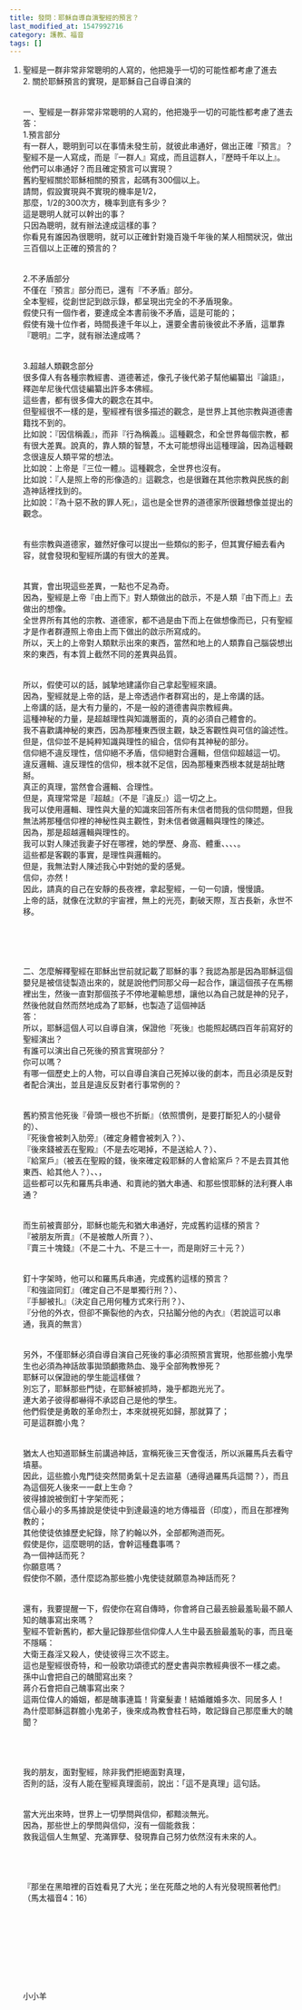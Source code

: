 ```yaml
---
title: 發問：耶穌自導自演聖經的預言？
last_modified_at: 1547992716
category: 護教、福音
tags: []
---
```


1. 聖經是一群非常非常聰明的人寫的，他把幾乎一切的可能性都考慮了進去<br>2. 關於耶穌預言的實現，是耶穌自己自導自演的<br><!--more--><br><br>一、聖經是一群非常非常聰明的人寫的，他把幾乎一切的可能性都考慮了進去<br>答：<br>1.預言部分<br>有一群人，聰明到可以在事情未發生前，就彼此串通好，做出正確『預言』？<br>聖經不是一人寫成，而是『一群人』寫成，而且這群人，『歷時千年以上』。<br>他們可以串通好？而且確定預言可以實現？<br>舊約聖經關於耶穌相關的預言，起碼有300個以上。<br>請問，假設實現與不實現的機率是1/2，<br>那麼，1/2的300次方，機率到底有多少？<br>這是聰明人就可以幹出的事？<br>只因為聰明，就有辦法達成這樣的事？<br>你看見有誰因為很聰明，就可以正確針對幾百幾千年後的某人相關狀況，做出三百個以上正確的預言的？<br><br><br>2.不矛盾部分<br>不僅在『預言』部分而已，還有『不矛盾』部分。<br>全本聖經，從創世記到啟示錄，都呈現出完全的不矛盾現象。<br>假使只有一個作者，要達成全本書前後不矛盾，這是可能的；<br>假使有幾十位作者，時間長達千年以上，還要全書前後彼此不矛盾，這單靠『聰明』二字，就有辦法達成嗎？<br><br><br>3.超越人類觀念部分<br>很多偉人有各種宗教經書、道德著述，像孔子後代弟子幫他編纂出『論語』，釋迦牟尼後代信徒編纂出許多本佛經。<br>這些書，都有很多偉大的觀念在其中。<br>但聖經很不一樣的是，聖經裡有很多描述的觀念，是世界上其他宗教與道德書籍找不到的。<br>比如說：『因信稱義』，而非『行為稱義』。這種觀念，和全世界每個宗教，都有很大差異。說真的，靠人類的智慧，不太可能想得出這種理論，因為這種觀念很違反人類平常的想法。<br>比如說：上帝是『三位一體』。這種觀念，全世界也沒有。<br>比如說：『人是照上帝的形像造的』這觀念，也是很難在其他宗教與民族的創造神話裡找到的。<br>比如說：『為十惡不赦的罪人死』，這也是全世界的道德家所很難想像並提出的觀念。<br><br><br>有些宗教與道德家，雖然好像可以提出一些類似的影子，但其實仔細去看內容，就會發現和聖經所講的有很大的差異。<br><br><br>其實，會出現這些差異，一點也不足為奇。<br>因為，聖經是上帝『由上而下』對人類做出的啟示，不是人類『由下而上』去做出的想像。<br>全世界所有其他的宗教、道德家，都不過是由下而上在做想像而已，只有聖經才是作者群遵照上帝由上而下做出的啟示所寫成的。<br>所以，天上的上帝對人類默示出來的東西，當然和地上的人類靠自己腦袋想出來的東西，有本質上截然不同的差異與品質。<br><br><br>所以，假使可以的話，誠摯地建議你自己拿起聖經來讀。<br>因為，聖經就是上帝的話，是上帝透過作者群寫出的，是上帝講的話。<br>上帝講的話，是大有力量的，不是一般的道德書與宗教經典。<br>這種神秘的力量，是超越理性與知識層面的，真的必須自己體會的。<br>我不喜歡講神秘的東西，因為那種東西很主觀，缺乏客觀性與可信的論述性。<br>但是，信仰並不是純粹知識與理性的組合，信仰有其神秘的部分。<br>信仰絕不違反理性，信仰絕不矛盾，信仰絕對合邏輯，但信仰超越這一切。<br>違反邏輯、違反理性的信仰，根本就不足信，因為那種東西根本就是胡扯瞎掰。<br>真正的真理，當然會合邏輯、合理性。<br>但是，真理常常是『超越』（不是『違反』）這一切之上。<br>我可以使用邏輯、理性與大量的知識來回答所有未信者問我的信仰問題，但我無法將那種信仰裡的神秘性與主觀性，對未信者做邏輯與理性的陳述。<br>因為，那是超越邏輯與理性的。<br>我可以對人陳述我妻子好在哪裡，她的學歷、身高、體重、、、、。<br>這些都是客觀的事實，是理性與邏輯的。<br>但是，我無法對人陳述我心中對她的愛的感覺。<br>信仰，亦然！<br>因此，請真的自己在安靜的長夜裡，拿起聖經，一句一句讀，慢慢讀。<br>上帝的話，就像在沈默的宇宙裡，無上的光亮，劃破天際，亙古長新，永世不移。<br><br><br> <br><br><br>二、怎麼解釋聖經在耶穌出世前就記載了耶穌的事？我認為那是因為耶穌這個嬰兒是被信徒製造出來的，就是說他們同那父母一起合作，讓這個孩子在馬棚裡出生，然後一直對那個孩子不停地灌輸思想，讓他以為自己就是神的兒子，然後他就自然而然地成為了耶穌，也製造了這個神話<br>答：<br>所以，耶穌這個人可以自導自演，保證他『死後』也能照起碼四百年前寫好的聖經演出？<br>有誰可以演出自己死後的預言實現部分？<br>你可以嗎？<br>有哪一個歷史上的人物，可以自導自演自己死掉以後的劇本，而且必須是反對者配合演出，並且是違反反對者行事常例的？<br><br><br>舊約預言他死後『骨頭一根也不折斷』（依照慣例，是要打斷犯人的小腿骨的）、<br>『死後會被刺入肋旁』（確定身體會被刺入？）、<br>『後來錢被丟在聖殿』（不是去吃喝掉，不是送給人？）、<br>『給窯戶』（被丟在聖殿的錢，後來確定殺耶穌的人會給窯戶？不是去買其他東西、給其他人？）、、，<br>這些都可以先和羅馬兵串通、和賣祂的猶大串通、和那些恨耶穌的法利賽人串通？<br><br><br>而生前被賣部分，耶穌也能先和猶大串通好，完成舊約這樣的預言？<br>『被朋友所賣』（不是被敵人所賣？）、<br>『賣三十塊錢』（不是二十九、不是三十一，而是剛好三十元？）<br><br><br>釘十字架時，他可以和羅馬兵串通，完成舊約這樣的預言？<br>『和強盜同釘』（確定自己不是單獨行刑？）、<br>『手腳被扎』（決定自己用何種方式來行刑？）、<br>『分他的外衣，但卻不撕裂他的內衣，只拈鬮分他的內衣』（若說這可以串通，我真的無言）<br><br><br>另外，不僅耶穌必須自導自演自己死後的事必須照預言實現，他那些膽小鬼學生也必須為神話故事拋頭顱撒熱血、幾乎全部殉教慘死？<br>耶穌可以保證祂的學生能這樣做？<br>別忘了，耶穌那些門徒，在耶穌被抓時，幾乎都跑光光了。<br>連大弟子彼得都嚇得不承認自己是他的學生。<br>他們假使是勇敢的革命烈士，本來就視死如歸，那就算了；<br>可是這群膽小鬼？<br><br><br>猶太人也知道耶穌生前講過神話，宣稱死後三天會復活，所以派羅馬兵去看守墳墓。<br>因此，這些膽小鬼門徒突然間勇氣十足去盜墓（通得過羅馬兵這關？），而且為這個死人後來一一獻上生命？<br>彼得據說被倒釘十字架而死；<br>信心最小的多馬據說是使徒中到達最遠的地方傳福音（印度），而且在那裡殉教的；<br>其他使徒依據歷史紀錄，除了約翰以外，全部都殉道而死。<br>假使是你，這麼聰明的話，會幹這種蠢事嗎？<br>為一個神話而死？<br>你願意嗎？<br>假使你不願，憑什麼認為那些膽小鬼使徒就願意為神話而死？<br><br><br>還有，我要提醒一下，假使你在寫自傳時，你會將自己最丟臉最羞恥最不願人知的醜事寫出來嗎？<br>聖經不管新舊約，都大量記錄那些信仰偉人人生中最丟臉最羞恥的事，而且毫不隱瞞：<br>大衛王姦淫又殺人，使徒彼得三次不認主。<br>這也是聖經很奇特，和一般歌功頌德式的歷史書與宗教經典很不一樣之處。<br>孫中山會把自己的醜聞寫出來？<br>蔣介石會把自己醜事寫出來？<br>這兩位偉人的婚姻，都是醜事連篇！背棄髮妻！結婚離婚多次、同居多人！<br>為什麼耶穌這群膽小鬼弟子，後來成為教會柱石時，敢記錄自己那麼重大的醜聞？<br><br><br><br><br>我的朋友，面對聖經，除非我們拒絕面對真理，<br>否則的話，沒有人能在聖經真理面前，說出：「這不是真理」這句話。<br><br><br>當大光出來時，世界上一切學問與信仰，都黯淡無光。<br>因為，那些世上的學問與信仰，沒有一個能救我：<br>救我這個人生無望、充滿罪孽、發現靠自己努力依然沒有未來的人。<br><br><br><br><br>『那坐在黑暗裡的百姓看見了大光；坐在死蔭之地的人有光發現照著他們』（馬太福音4：16）<br><br><br><br><br><br><br><br><br><br>小小羊<br> <br><br>
